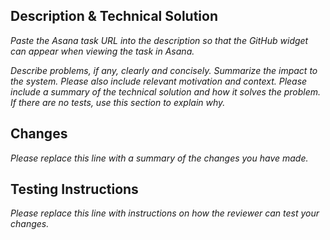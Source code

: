 ## Description & Technical Solution

_Paste the Asana task URL into the description so that the GitHub widget can appear when viewing the task in Asana._

_Describe problems, if any, clearly and concisely. Summarize the impact to the system. Please also include relevant motivation and context. Please include a summary of the technical solution and how it solves the problem. If there are no tests, use this section to explain why._

## Changes

_Please replace this line with a summary of the changes you have made._

## Testing Instructions

_Please replace this line with instructions on how the reviewer can test your changes._

